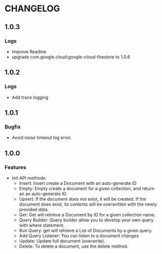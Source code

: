 # CHANGELOG

## 1.0.3
### Logs
* Improve Readme
* upgrade com.google.cloud:google-cloud-firestore to 1.0.6

## 1.0.2
### Logs
* Add trace logging

## 1.0.1
### Bugfix
* Avoid noise timeout log error.

## 1.0.0
### Features
* Init API methods:
    - Insert: Insert create a Document with an auto-generate ID
    - Empty: Empty create a document for a given collection, and return an an auto-generate ID.
    - Upsert: If the document does not exist, it will be created. If the document does exist, its contents will be overwritten with the newly provided data.
    - Get: Get will retrieve a Document by ID for a given collection name.
    - Query Builder: Query builder allow you to develop your own query with where statement.
    - Run Query: get will retrieve a List of Documents by a given query.
    - Add Query Listener: You can listen to a document changes
    - Update: Update full document (overwrite).
    - Delete: To delete a document, use the delete method.
